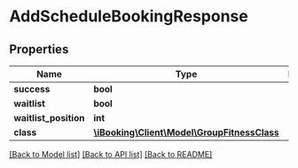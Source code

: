 # AddScheduleBookingResponse

## Properties
Name | Type | Description | Notes
------------ | ------------- | ------------- | -------------
**success** | **bool** |  | [optional] 
**waitlist** | **bool** |  | [optional] 
**waitlist_position** | **int** |  | [optional] 
**class** | [**\iBooking\Client\Model\GroupFitnessClass**](GroupFitnessClass.md) |  | [optional] 

[[Back to Model list]](../../README.md#documentation-for-models) [[Back to API list]](../../README.md#documentation-for-api-endpoints) [[Back to README]](../../README.md)

